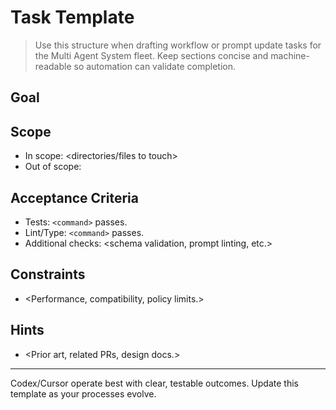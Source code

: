 # Task Template

> Use this structure when drafting workflow or prompt update tasks for the
> Multi Agent System fleet. Keep sections concise and machine-readable so automation
> can validate completion.

## Goal
<Single-sentence summary of the objective and user impact.>

## Scope
- In scope: <directories/files to touch>
- Out of scope: <explicit exclusions>

## Acceptance Criteria
- Tests: `<command>` passes.
- Lint/Type: `<command>` passes.
- Additional checks: <schema validation, prompt linting, etc.>

## Constraints
- <Performance, compatibility, policy limits.>

## Hints
- <Prior art, related PRs, design docs.>

---

Codex/Cursor operate best with clear, testable outcomes. Update this template as
your processes evolve.
